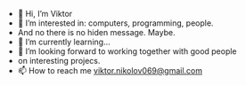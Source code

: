 - 👋 Hi, I’m Viktor
- 👀 I’m interested in: computers, programming, people. 
-    And no there is no hiden message. Maybe.
- 🌱 I’m currently learning...
- 💞️ I’m looking forward to working together with good people
-    on interesting projecs.
- 📫 How to reach me viktor.nikolov069@gmail.com

<!---
viktornikolov069/viktornikolov069 is a ✨ special ✨ repository because its `README.md` (this file) appears on your GitHub profile.
You can click the Preview link to take a look at your changes.
--->
